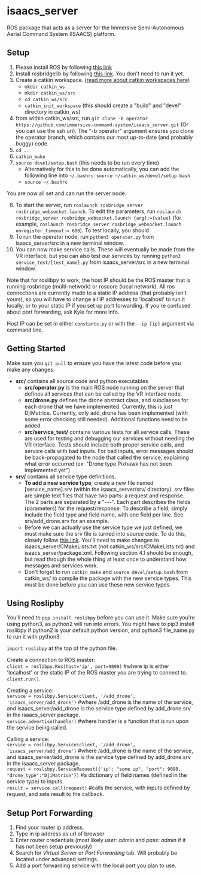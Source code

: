 # isaacs_server

ROS package that acts as a server for the Immersive Semi-Autonomous Aerial Command System (ISAACS) platform.

## Setup

1. Please install ROS by following [this link](http://wiki.ros.org/melodic/Installation)
2. Install rosbridgelib by following [this link](http://wiki.ros.org/rosbridge_suite/Tutorials/RunningRosbridge). You don't need to run it yet.
3. Create a catkin workspace. [(read more about catkin workspaces here)](http://wiki.ros.org/catkin/workspaces) 
    * `mkdir catkin_ws`
    * `mkdir catkin_ws/src`
    * `cd catkin_ws/src`
    * `catkin_init_workspace` (this should create a "build" and "devel" directory in catkin_ws)
4. from within catkin_ws/src, run `git clone -b operator https://github.com/immersive-command-system/isaacs_server.git` (Or you can use the ssh uri). The "-b operator" argument ensures you clone the operator branch, which contains our most up-to-date (and probably buggy) code.
5. `cd ..`
6. `catkin_make`
7. `source devel/setup.bash` (this needs to be run every time)
   * Alternatively for this to be done automatically, you can add the following line into `~/.bashrc`: `source ~/catkin_ws/devel/setup.bash`
   * `source ~/.bashrc`

You are now all set and can run the server node.

8. To start the server, run `roslaunch rosbridge_server rosbridge_websocket.launch`. To edit the parameters, run `roslaunch rosbridge_server rosbridge_websocket.launch {arg}:={value}` (for example, `roslaunch rosbridge_server rosbridge_websocket.launch unregister_timeout:= 600`). To test locally, you should 
9. To run the operator node, run `python3 operator.py` from isaacs_server/src in a new terminal window.
10. You can now make service calls. These will eventually be made from the VR interface, but you can also test our services by running `python3 service_test/[test_name].py` from isaacs_server/src in a new terminal window.


Note that for roslibpy to work, the host IP should be the ROS master that is running rosbridge (multi-network) or roscore (local network). All ros connections are currently made to a static IP address (that probably isn't yours), so you will have to change all IP addresses to 'localhost' to run it locally, or to your static IP if you set up port forwarding. If you're confused about port forwarding, ask Kyle for more info.

Host IP can be set in either `constants.py` or with the `--ip [ip]` argument via command line.


## Getting Started

Make sure you `git pull` to ensure you have the latest code before you make any changes.




* **src/** contains all source code and python executables
    * **src/operator.py** is the main ROS node running on the server that defines all services that can be called by the VR interface node.
    * **src/drone.py** defines the drone abstract class, and subclasses for each drone that we have implemented. Currently, this is just DjiMatrice. Currently, only add_drone has been implemented (with some error checking still needed). Additional functions need to be added.
    * **src/service_test/** contains various tests for all service calls. These are used for testing and debugging our services without needing the VR interface. Tests should include both proper service calls, and service calls with bad inputs. For bad inputs, error messages should be back-propagated to the node that called the service, explaining what error occurred (ex: "Drone type Pixhawk has not been implemented yet")
* **srv/** contains all service type definitions.
    * **To add a new service type**, create a new file named [service_name].srv (within the isaacs_server/srv/ directory). srv files are simple text files that have two parts: a request and response. The 2 parts are separated by a "---". Each part describes the fields (parameters) for the request/response. To describe a field, simply include the field type and field name, with one field per line. See srv/add_drone.srv for an example. 
    * Before we can actually use the service type we just defined, we must make sure the srv file is turned into source code. To do this, closely follow [this link](http://wiki.ros.org/ROS/Tutorials/CreatingMsgAndSrv). You'll need to make changes to isaacs_server/CMakeLists.txt (not catkin_ws/src/CMakeLists.txt) and isaacs_server/package.xml. Following section 4.1 should be enough, but read through the whole thing at least once to understand how messages and services work.
    * Don't forget to run `catkin_make` and `source devel/setup.bash` from catkin_ws/ to compile the package with the new service types. This must be done before you can use these new service types.
    
## Using Roslipby

You'll need to `pip install roslibpy` before you can use it. Make sure you're using python3, as python2 will run into errors. You might have to pip3 install roslibpy if python2 is your default python version, and python3 file_name.py to run it with python3.

`import roslibpy` at the top of the python file.

Create a connection to ROS master:  
    `client = roslibpy.Ros(host='ip', port=9090)` #where ip is either 'localhost' or the static IP of the ROS master you are trying to connect to.  
    `client.run()`. 

Creating a service:   
`service = roslibpy.Service(client, '/add_drone', 'isaacs_server/add_drone')` #where /add_drone is the name of the service, and isaacs_server/add_drone is the service type defined by add_drone.srv in the isaacs_server package.  
`service.advertise(handler)` #where handler is a function that is run upon the service being called. 

Calling a service:  
`service = roslibpy.Service(client, '/add_drone', 'isaacs_server/add_drone')` #where /add_drone is the name of the service, and isaacs_server/add_drone is the service type defined by add_drone.srv in the isaacs_server package.  
`request = roslibpy.ServiceRequest({'ip': "some ip", "port": 9090, "drone_type":"DjiMatrice"})` #a dictionary of field names (defined in the service type) to inputs.  
`result = service.call(request)` #calls the service, with inputs defined by request, and sets result to the callback.

## Setup Port Forwarding
1. Find your router ip address.
2. Type in ip address as url of browser
3. Enter router credentials (most likely *user: admin* and *pass: admin* if it has not been setup previously)
4. Search for *Virtual Server* or *Port Forwarding* tab.  Will probably be located under advanced settings.
5. Add a port forwarding service with the local port you plan to use.


